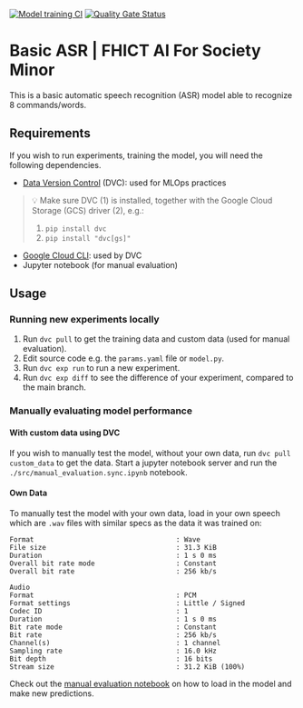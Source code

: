 [![Model training CI](https://github.com/lo-b/basic_asr/actions/workflows/cml.yaml/badge.svg)](https://github.com/lo-b/basic_asr/actions/workflows/cml.yaml)
[![Quality Gate Status](https://sonarcloud.io/api/project_badges/measure?project=lo-b_basic_asr&metric=alert_status)](https://sonarcloud.io/summary/new_code?id=lo-b_basic_asr)

# Basic ASR | FHICT AI For Society Minor

This is a basic automatic speech recognition (ASR) model able to recognize 8
commands/words.

## Requirements

If you wish to run experiments, training the model, you will need the following
dependencies.

- [Data Version Control](https://dvc.org/doc/install) (DVC): used for MLOps
  practices
> 💡 Make sure DVC (1) is installed, together with the Google Cloud Storage (GCS) driver
> (2), e.g.:
> 1. `pip install dvc`
> 2. `pip install "dvc[gs]"`

- [Google Cloud CLI](https://cloud.google.com/sdk/docs/install): used by DVC
- Jupyter notebook (for manual evaluation)

## Usage

### Running new experiments locally

1. Run `dvc pull` to get the training data and custom data (used for manual
evaluation).
2. Edit source code e.g. the `params.yaml` file or `model.py`.
3. Run `dvc exp run` to run a new experiment.
4. Run `dvc exp diff` to see the difference of your experiment, compared to the
   main branch.


### Manually evaluating model performance

#### With custom data using DVC

If you wish to manually test the model, without your own data,  run `dvc pull
custom_data` to get the data. Start a jupyter notebook server and run the
`./src/manual_evaluation.sync.ipynb` notebook.

#### Own Data
To manually test the model with your own data, load in your own speech which
are `.wav` files with similar specs as the data it was trained on:
```
Format                                   : Wave
File size                                : 31.3 KiB
Duration                                 : 1 s 0 ms
Overall bit rate mode                    : Constant
Overall bit rate                         : 256 kb/s

Audio
Format                                   : PCM
Format settings                          : Little / Signed
Codec ID                                 : 1
Duration                                 : 1 s 0 ms
Bit rate mode                            : Constant
Bit rate                                 : 256 kb/s
Channel(s)                               : 1 channel
Sampling rate                            : 16.0 kHz
Bit depth                                : 16 bits
Stream size                              : 31.2 KiB (100%)
```

Check out the [manual evaluation notebook](./src/manual_evaluation.sync.ipynb)
on how to load in the model and make new predictions.

